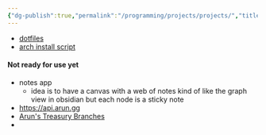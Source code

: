```yaml
---
{"dg-publish":true,"permalink":"/programming/projects/projects/","title":"Projects"}
---
```


- [dotfiles](https://github.com/Arunscape/dotfiles)
- [arch install script](https://github.com/Arunscape/arch-install-config)

#### Not ready for use yet
- notes app
	- idea is to have a canvas with a web of notes kind of like the graph view in obsidian but each node is a sticky note
- https://api.arun.gg
- [Arun's Treasury Branches](https://github.com/Arunscape/aruns-treasury-branches)
- 